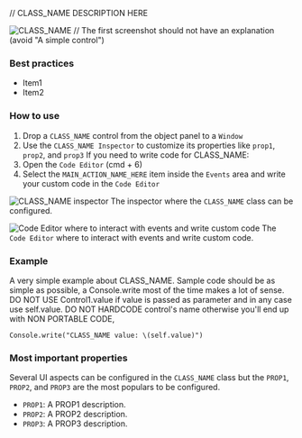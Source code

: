 // CLASS_NAME DESCRIPTION HERE

![CLASS_NAME](images/CLASS_NAME_main.png)
// The first screenshot should not have an explanation (avoid "A simple control")

### Best practices
* Item1
* Item2

### How to use
1. Drop a `CLASS_NAME` control from the object panel to a `Window`
2. Use the `CLASS_NAME Inspector` to customize its properties like `prop1`, `prop2`, and `prop3`
If you need to write code for CLASS_NAME:
3. Open the `Code Editor` (cmd + 6)
4. Select the `MAIN_ACTION_NAME_HERE` item inside the `Events` area and write your custom code in the `Code Editor`

![`CLASS_NAME` inspector](images/CLASS_NAME_inspector.png)
The inspector where the `CLASS_NAME` class can be configured.

![`Code Editor` where to interact with events and write custom code](images/CLASS_NAME_code.png)
The `Code Editor` where to interact with events and write custom code.

### Example
A very simple example about CLASS_NAME. Sample code should be as simple as possible, a Console.write most of the time makes a lot of sense. DO NOT USE Control1.value if value is passed as parameter and in any case use self.value. DO NOT HARDCODE control's name otherwise you'll end up with NON PORTABLE CODE,
```
Console.write("CLASS_NAME value: \(self.value)")
```

### Most important properties
Several UI aspects can be configured in the `CLASS_NAME` class but the `PROP1`, `PROP2`, and `PROP3` are the most populars to be configured.
- `PROP1`: A PROP1 description.
- `PROP2`: A PROP2 description.
- `PROP3`: A PROP3 description.
